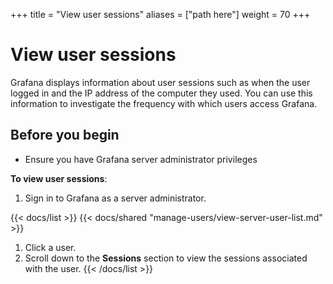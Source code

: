 +++
title = "View user sessions"
aliases = ["path here"]
weight = 70
+++

# View user sessions

Grafana displays information about user sessions such as when the user logged in and the IP address of the computer they used. You can use this information to investigate the frequency with which users access Grafana.

## Before you begin

- Ensure you have Grafana server administrator privileges

**To view user sessions**:

1. Sign in to Grafana as a server administrator.

{{< docs/list >}}
{{< docs/shared "manage-users/view-server-user-list.md" >}}

1. Click a user.
1. Scroll down to the **Sessions** section to view the sessions associated with the user.
   {{< /docs/list >}}
